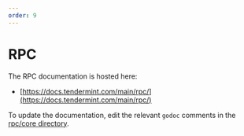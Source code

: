 ```yaml
---
order: 9
---
```


# RPC

The RPC documentation is hosted here:

- [https://docs.tendermint.com/main/rpc/](https://docs.tendermint.com/main/rpc/)

To update the documentation, edit the relevant `godoc` comments in the [rpc/core directory](https://github.com/cometbft/cometbft/blob/v0.34.x/rpc/core).
